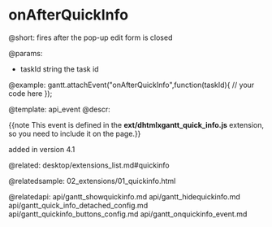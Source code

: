 onAfterQuickInfo
=============

@short:
	fires after the pop-up edit form is closed

@params:
- taskId		string			the task id

@example:
gantt.attachEvent("onAfterQuickInfo",function(taskId){
	// your code here
});

@template:	api_event
@descr:

{{note This event is defined in the **ext/dhtmlxgantt_quick_info.js** extension, so you need to include it on the page.}}


added in version 4.1

@related:
desktop/extensions_list.md#quickinfo

@relatedsample:
02_extensions/01_quickinfo.html

@relatedapi:
api/gantt_showquickinfo.md
api/gantt_hidequickinfo.md
api/gantt_quick_info_detached_config.md
api/gantt_quickinfo_buttons_config.md
api/gantt_onquickinfo_event.md